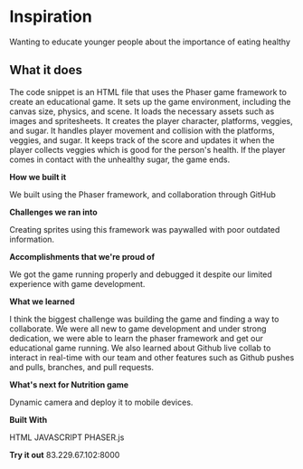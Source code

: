# **Inspiration**

Wanting to educate younger people about the importance of eating healthy

## **What it does**

The code snippet is an HTML file that uses the Phaser game framework to create an educational game. It sets up the game environment, including the canvas size, physics, and scene. It loads the necessary assets such as images and spritesheets. It creates the player character, platforms, veggies, and sugar. It handles player movement and collision with the platforms, veggies, and sugar. It keeps track of the score and updates it when the player collects veggies which is good for the person's health. If the player comes in contact with the unhealthy sugar, the game ends.

**How we built it**

We built using the Phaser framework, and collaboration through GitHub

**Challenges we ran into**

Creating sprites using this framework was paywalled with poor outdated information.

**Accomplishments that we're proud of**

We got the game running properly and debugged it despite our limited experience with game development.

**What we learned**

I think the biggest challenge was building the game and finding a way to collaborate. We were all new to game development and under strong dedication, we were able to learn the phaser framework and get our educational game running. We also learned about Github live collab to interact in real-time with our team and other features such as Github pushes and pulls, branches, and pull requests.

**What's next for Nutrition game**

Dynamic camera and deploy it to mobile devices.

**Built With**

HTML
JAVASCRIPT
PHASER.js


**Try it out**
83.229.67.102:8000
